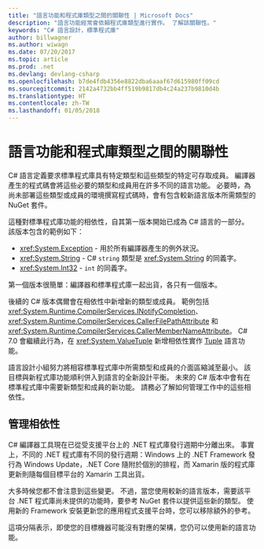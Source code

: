 ```yaml
---
title: "語言功能和程式庫類型之間的關聯性 | Microsoft Docs"
description: "語言功能經常會依賴程式庫類型進行實作。 了解該關聯性。"
keywords: "C# 語言設計，標準程式庫"
author: billwagner
ms.author: wiwagn
ms.date: 07/20/2017
ms.topic: article
ms.prod: .net
ms.devlang: devlang-csharp
ms.openlocfilehash: b7de4fdb4356e8822dba6aaaf67d615980ff09cd
ms.sourcegitcommit: 2142a4732bb4ff519b9817db4c24a237b9810d4b
ms.translationtype: HT
ms.contentlocale: zh-TW
ms.lasthandoff: 01/05/2018
---
```

# <a name="relationships-between-language-features-and-library-types"></a>語言功能和程式庫類型之間的關聯性

C# 語言定義要求標準程式庫具有特定類型和這些類型的特定可存取成員。 編譯器產生的程式碼會將這些必要的類型和成員用在許多不同的語言功能。 必要時，為尚未部署這些類型或成員的環境撰寫程式碼時，會有包含較新語言版本所需類型的 NuGet 套件。

這種對標準程式庫功能的相依性，自其第一版本開始已成為 C# 語言的一部分。 該版本包含的範例如下：

* <xref:System.Exception> - 用於所有編譯器產生的例外狀況。
* <xref:System.String> - C# `string` 類型是 <xref:System.String> 的同義字。
* <xref:System.Int32> - `int` 的同義字。

第一個版本很簡單：編譯器和標準程式庫一起出貨，各只有一個版本。

後續的 C# 版本偶爾會在相依性中新增新的類型或成員。 範例包括 <xref:System.Runtime.CompilerServices.INotifyCompletion>、<xref:System.Runtime.CompilerServices.CallerFilePathAttribute> 和 <xref:System.Runtime.CompilerServices.CallerMemberNameAttribute>。 C# 7.0 會繼續此行為，在 <xref:System.ValueTuple> 新增相依性實作 [Tuple](../tuples.md) 語言功能。

語言設計小組努力將相容標準程式庫中所需類型和成員的介面區縮減至最小。 該目標與新程式庫功能順利併入到語言的全新設計平衡。 未來的 C# 版本中會有在標準程式庫中需要新類型和成員的新功能。 請務必了解如何管理工作中的這些相依性。

## <a name="managing-your-dependencies"></a>管理相依性

C# 編譯器工具現在已從受支援平台上的 .NET 程式庫發行週期中分離出來。 事實上，不同的 .NET 程式庫有不同的發行週期：Windows 上的 .NET Framework 發行為 Windows Update，.NET Core 隨附於個別的排程，而 Xamarin 版的程式庫更新則隨每個目標平台的 Xamarin 工具出貨。

大多時候您都不會注意到這些變更。 不過，當您使用較新的語言版本，需要該平台 .NET 程式庫尚未提供的功能時，要參考 NuGet 套件以提供這些新的類型。
使用新的 Framework 安裝更新您的應用程式支援平台時，您可以移除額外的參考。

這項分隔表示，即使您的目標機器可能沒有對應的架構，您仍可以使用新的語言功能。
